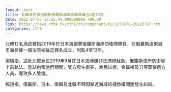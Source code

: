 ```yaml
---
layout: post
title: 北韓漁民被指襲擊俄羅斯海岸防衛隊員囚4至13年
date: 2022-07-07 17:25:44.000000000 +08:00
link: https://news.rthk.hk/rthk/ch/component/k2/1656678-20220707.htm
categories: rthk
---
```


北韓12名漁民被指2019年於日本海襲擊俄羅斯海岸防衛隊隊員，在俄羅斯遠東城市海參崴一個法院被裁定罪名成立，判監4至13年。

案情指，這批北韓漁民2019年9月在日本海涉嫌非法捕撈魷魚，俄羅斯海岸防衛隊上前執法、嘗試拘留他們期間，雙方發生衝突，漁民以棍、金屬棒及刀等襲擊俄方人員，導致多人受傷。

報道指，俄羅斯、日本、南韓及北韓不時因鄰近海域的捕魚權問題發生糾紛。
